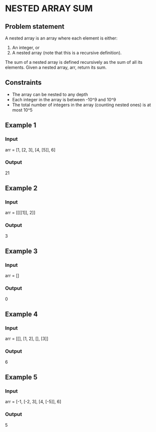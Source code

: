 # NESTED ARRAY SUM

## Problem statement

A nested array is an array where each element is either:

1. An integer, or
2. A nested array (note that this is a recursive definition).

The sum of a nested array is defined recursively as the sum of all its elements. Given a nested array, arr, return its
sum.

## Constraints

- The array can be nested to any depth
- Each integer in the array is between -10^9 and 10^9
- The total number of integers in the array (counting nested ones) is at most 10^5

## Example 1

### Input

arr = [1, [2, 3], [4, [5]], 6]

### Output

21

## Example 2

### Input

arr = [[[[1]], 2]]

### Output

3

## Example 3

### Input

arr = []

### Output

0

## Example 4

### Input

arr = [[], [1, 2], [], [3]]

### Output

6

## Example 5

### Input

arr = [-1, [-2, 3], [4, [-5]], 6]

### Output

5